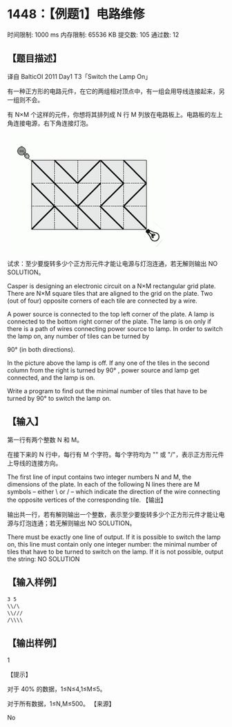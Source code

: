# 1448：【例题1】电路维修

时间限制: 1000 ms         内存限制: 65536 KB
提交数: 105     通过数: 12

## 【题目描述】

译自 BalticOI 2011 Day1 T3「Switch the Lamp On」

有一种正方形的电路元件，在它的两组相对顶点中，有一组会用导线连接起来，另一组则不会。

有 N×M 个这样的元件，你想将其排列成 N 行 M 列放在电路板上。电路板的左上角连接电源，右下角连接灯泡。

![](1448.jpg)

试求：至少要旋转多少个正方形元件才能让电源与灯泡连通，若无解则输出 NO SOLUTION。

Casper is designing an electronic circuit on a N×M rectangular grid plate. There are N×M square tiles that are aligned to the grid on the plate. Two (out of four) opposite corners of each tile are connected by a wire.

A power source is connected to the top left corner of the plate. A lamp is connected to the bottom right corner of the plate. The lamp is on only if there is a path of wires connecting power source to lamp. In order to switch the lamp on, any number of tiles can be turned by

90° (in both directions).

In the picture above the lamp is off. If any one of the tiles in the second column from the right is turned by 90° , power source and lamp get connected, and the lamp is on.

Write a program to find out the minimal number of tiles that have to be turned by 90° to switch the lamp on.

## 【输入】

第一行有两个整数 N 和 M。

在接下来的 N 行中，每行有 M 个字符。每个字符均为 "\" 或 "/"，表示正方形元件上导线的连接方向。

The first line of input contains two integer numbers N and M, the dimensions of the plate. In each of the following N lines there are M symbols – either  \ or / – which indicate the direction of the wire connecting the opposite vertices of the corresponding tile.
【输出】

输出共一行，若有解则输出一个整数，表示至少要旋转多少个正方形元件才能让电源与灯泡连通；若无解则输出 NO SOLUTION。

There must be exactly one line of output. If it is possible to switch the lamp on, this line must contain only one integer number: the minimal number of tiles that have to be turned to switch on the lamp. If it is not possible, output the string: NO SOLUTION

## 【输入样例】

```
3 5
\\/\
\\///
/\\\\
```

## 【输出样例】

1

【提示】

对于 40% 的数据，1≤N≤4,1≤M≤5。

对于所有数据，1≤N,M≤500。
【来源】

No